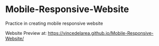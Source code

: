 # Mobile-Responsive-Website

Practice in creating mobile responsive website

Website Preview at: https://vincedelarea.github.io/Mobile-Responsive-Website/
